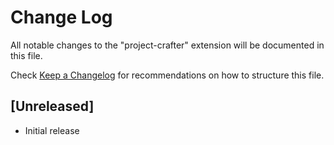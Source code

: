 # Change Log

All notable changes to the "project-crafter" extension will be documented in this file.

Check [Keep a Changelog](http://keepachangelog.com/) for recommendations on how to structure this file.

## [Unreleased]

- Initial release